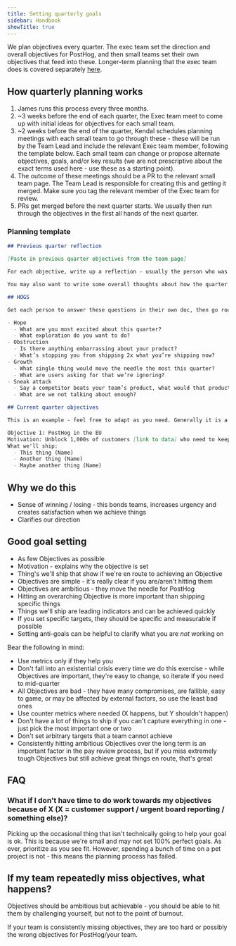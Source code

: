 ```yaml
---
title: Setting quarterly goals
sidebar: Handbook
showTitle: true
---
```


We plan objectives every quarter. The exec team set the direction and overall objectives for PostHog, and then small teams set their own objectives that feed into these. Longer-term planning that the exec team does is covered separately [here](/handbook/exec/annual-planning). 

## How quarterly planning works

1. James runs this process every three months.
2. ~3 weeks before the end of each quarter, the Exec team meet to come up with initial ideas for objectives for each small team.
3. ~2 weeks before the end of the quarter, Kendal schedules planning meetings with each small team to go through these - these will be run by the Team Lead and include the relevant Exec team member, following the template below. Each small team can change or propose alternate objectives, goals, and/or key results (we are not prescriptive about the exact terms used here - use these as a starting point). 
4. The outcome of these meetings should be a PR to the relevant small team page. The Team Lead is responsible for creating this and getting it merged. Make sure you tag the relevant member of the Exec team for review.
5. PRs get merged before the next quarter starts. We usually then run through the objectives in the first all hands of the next quarter.

### Planning template

```md
## Previous quarter reflection

[Paste in previous quarter objectives from the team page]

For each objective, write up a reflection - usually the person who was the lead on the objective should do this, but some might be shared.

You may also want to write some overall thoughts about how the quarter generally went.

## HOGS

Get each person to answer these questions in their own doc, then go round the group for each question to get thoughts. It's ok to plus 1 someone else to save time - this section can overrun if you're not careful!

- Hope
  - What are you most excited about this quarter?
  - What exploration do you want to do?
- Obstruction
  - Is there anything embarrassing about your product?
  - What’s stopping you from shipping 2x what you’re shipping now?
- Growth
  - What single thing would move the needle the most this quarter?
  - What are users asking for that we’re ignoring?
- Sneak attack
  - Say a competitor beats your team’s product, what would that product do differently?
  - What are we not talking about enough?

## Current quarter objectives

This is an example - feel free to adapt as you need. Generally it is a good idea to have at least one person's name against each thing for accountability even if multiple people work on it - shared goals usually results in less getting shipped. 

Objective 1: PostHog in the EU
Motivation: Unblock 1,000s of customers [link to data] who need to keep data in the EU but are not capable of self hosting.
What we'll ship:
  - This thing (Name)
  - Another thing (Name)
  - Maybe another thing (Name)
```  

## Why we do this

- Sense of winning / losing - this bonds teams, increases urgency and creates satisfaction when we achieve things
- Clarifies our direction

## Good goal setting

- As few Objectives as possible
- Motivation - explains why the objective is set
- Thing's we'll ship that show if we're en route to achieving an Objective
- Objectives are simple - it's really clear if you are/aren't hitting them
- Objectives are ambitious - they move the needle for PostHog
- Hitting an overarching Objective is more important than shipping specific things
- Things we'll ship are leading indicators and can be achieved quickly
- If you set specific targets, they should be specific and measurable if possible
- Setting anti-goals can be helpful to clarify what you are _not_ working on

Bear the following in mind:

- Use metrics only if they help you
- Don't fall into an existential crisis every time we do this exercise - while Objectives are important, they're easy to change, so iterate if you need to mid-quarter
- All Objectives are bad - they have many compromises, are fallible, easy to game, or may be affected by external factors, so use the least bad ones
- Use counter metrics where needed (X happens, but Y shouldn't happen)
- Don't have a lot of things to ship if you can't capture everything in one - just pick the most important one or two
- Don't set arbitrary targets that a team cannot achieve
- Consistently hitting ambitious Objectives over the long term is an important factor in the pay review process, but if you miss extremely tough Objectives but still achieve great things en route, that's great

## FAQ

### What if I don't have time to do work towards my objectives because of X (X = customer support / urgent board reporting / something else)?

Picking up the occasional thing that isn't technically going to help your goal is ok. This is because we're small and may not set 100% perfect goals. As ever, prioritize as you see fit. However, spending a bunch of time on a pet project is not - this means the planning process has failed. 

## If my team repeatedly miss objectives, what happens?

Objectives should be ambitious but achievable - you should be able to hit them by challenging yourself, but not to the point of burnout.

If your team is consistently missing objectives, they are too hard or possibly the wrong objectives for PostHog/your team. 
